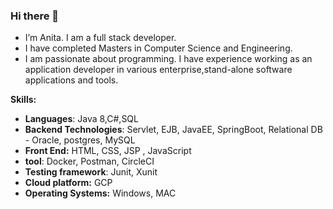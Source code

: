 ### Hi there 👋

-  I’m Anita. I am a full stack developer. 
-  I have completed Masters in Computer Science and Engineering.
-  I am passionate about programming. I have experience working as an application developer in various enterprise,stand-alone software applications and tools.

 **Skills:**
- **Languages**: Java 8,C#,SQL
- **Backend Technologies**: Servlet, EJB, JavaEE, SpringBoot, Relational DB - Oracle, postgres, MySQL
- **Front End:** HTML, CSS, JSP , JavaScript
- **tool**: Docker, Postman, CircleCI
- **Testing framework**: Junit, Xunit
- **Cloud platform:** GCP 
- **Operating Systems:** Windows, MAC
